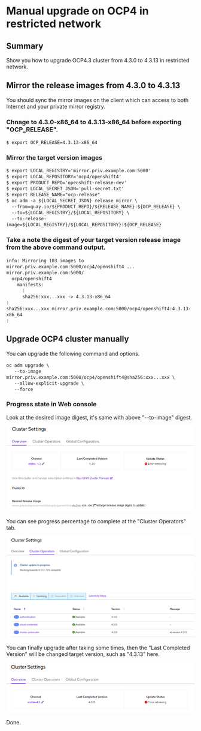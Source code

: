 # Manual upgrade on OCP4 in restricted network

## Summary

Show you how to upgrade OCP4.3 cluster from 4.3.0 to 4.3.13 in restricted network.

## Mirror the release images from 4.3.0 to 4.3.13

You should sync the mirror images on the client which can access to both Internet and your private mirror registry.

### Chnage to 4.3.0-x86_64 to 4.3.13-x86_64 before exporting "OCP_RELEASE".
```
$ export OCP_RELEASE=4.3.13-x86_64
```

### Mirror the target version images
``` 
$ export LOCAL_REGISTRY='mirror.priv.example.com:5000' 
$ export LOCAL_REPOSITORY='ocp4/openshift4' 
$ export PRODUCT_REPO='openshift-release-dev' 
$ export LOCAL_SECRET_JSON='pull-secret.txt' 
$ export RELEASE_NAME="ocp-release"
$ oc adm -a ${LOCAL_SECRET_JSON} release mirror \
  --from=quay.io/${PRODUCT_REPO}/${RELEASE_NAME}:${OCP_RELEASE} \
  --to=${LOCAL_REGISTRY}/${LOCAL_REPOSITORY} \
  --to-release-image=${LOCAL_REGISTRY}/${LOCAL_REPOSITORY}:${OCP_RELEASE}
```

### Take a note the digest of your target version release image from the above command output.
```
info: Mirroring 103 images to mirror.priv.example.com:5000/ocp4/openshift4 ...
mirror.priv.example.com:5000/
  ocp4/openshift4
    manifests:
      :
      sha256:xxx...xxx -> 4.3.13-x86_64
:
sha256:xxx...xxx mirror.priv.example.com:5000/ocp4/openshift4:4.3.13-x86_64
:
```

## Upgrade OCP4 cluster manually

You can upgrade the following command and options.

```
oc adm upgrade \
   --to-image mirror.priv.example.com:5000/ocp4/openshift4@sha256:xxx...xxx \
   --allow-explicit-upgrade \
   --force
```

### Progress state in Web console

Look at the desired image digest, it's same with above "--to-image" digest. 

![ocp4 manual upgrade1](https://github.com/bysnupy/handson/blob/master/ocp4_manual_upgrade1.png)

You can see progress percentage to complete at the "Cluster Operators" tab.

![ocp4 manual upgrade1](https://github.com/bysnupy/handson/blob/master/ocp4_manual_upgrade2.png)

You can finally upgrade after taking some times, then the "Last Completed Version" will be changed target version, such as "4.3.13" here.

![ocp4 manual upgrade1](https://github.com/bysnupy/handson/blob/master/ocp4_manual_upgrade3.png)


Done.
